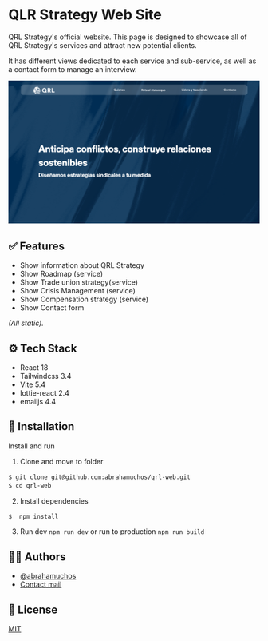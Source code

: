 # QLR Strategy Web Site

QRL Strategy's official website. This page is designed to showcase all of QRL Strategy's services and attract new potential clients.

It has different views dedicated to each service and sub-service, as well as a contact form to manage an interview.

<img src="/docs/home-screen.38.46.png" width="750px" alt="home-screenshot">

## ✅ Features

- Show information about QRL Strategy
- Show Roadmap (service)
- Show Trade union strategy(service)
- Show Crisis Management (service)
- Show Compensation strategy (service)
- Show Contact form

_(All static)._

## ⚙️ Tech Stack

- React 18
- Tailwindcss 3.4
- Vite 5.4
- lottie-react 2.4
- emailjs 4.4


## 💾 Installation

Install and run

1. Clone and move to folder
```bash
$ git clone git@github.com:abrahamuchos/qrl-web.git
$ cd qrl-web
```

2. Install dependencies
```bash
$  npm install
```

3. Run dev `npm run dev` or run to production `npm run build`

## 🧑‍💻 Authors

- [@abrahamuchos](https://github.com/abrahamuchos)
- [Contact mail](mailto:j.abraham29@gmail.com)


## 📄 License

[MIT](https://choosealicense.com/licenses/mit/)